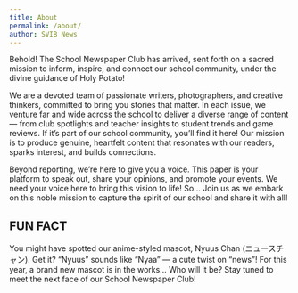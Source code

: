 ```yaml
---
title: About
permalink: /about/
author: SVIB News
---
```


Behold! The School Newspaper Club has arrived, sent forth on a sacred mission to inform, inspire, and connect our school community, under the divine guidance of Holy Potato!

We are a devoted team of passionate writers, photographers, and creative thinkers, committed to bring you stories that matter. In each issue, we venture far and wide across the school to deliver a diverse range of content — from club spotlights and teacher insights to student trends and game reviews. If it’s part of our school community, you’ll find it here! Our mission is to produce genuine, heartfelt content that resonates with our readers, sparks interest, and builds connections.

Beyond reporting, we’re here to give you a voice. This paper is your platform to speak out, share your opinions, and promote your events. We need your voice here to bring this vision to life! So… Join us as we embark on this noble mission to capture the spirit of our school and share it with all!

## FUN FACT

You might have spotted our anime-styled mascot, Nyuus Chan (ニュースチャン). Get it? “Nyuus” sounds like “Nyaa” — a cute twist on “news”! For this year, a brand new mascot is in the works… Who will it be? Stay tuned to meet the next face of our School Newspaper Club!
